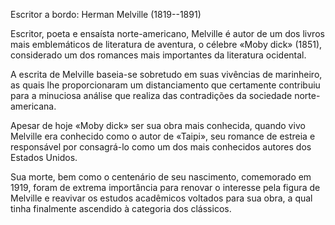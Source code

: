 Escritor a bordo: Herman Melville (1819--1891)

Escritor, poeta e ensaísta norte-americano, Melville é autor de um dos livros mais emblemáticos de literatura de aventura, o célebre «Moby dick» (1851), considerado um dos romances mais importantes da literatura ocidental. 

A escrita de Melville baseia-se sobretudo em suas vivências de marinheiro, as quais lhe proporcionaram um distanciamento que certamente contribuiu para a minuciosa análise que realiza das contradições da sociedade norte-americana. 

Apesar de hoje «Moby dick» ser sua obra mais conhecida, quando vivo Melville era conhecido como o autor de «Taipi», seu romance de estreia e responsável por consagrá-lo como um dos mais conhecidos autores dos Estados Unidos. 

Sua morte, bem como o centenário de seu nascimento, comemorado em 1919, foram de extrema importância para renovar o interesse pela figura de Melville e reavivar os estudos acadêmicos voltados para sua obra, a qual tinha finalmente ascendido à categoria dos clássicos.
